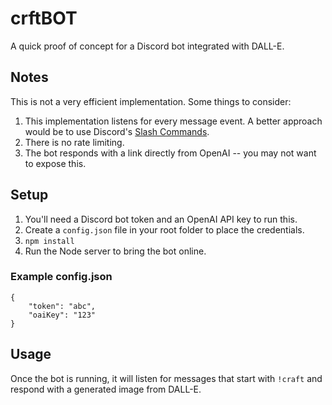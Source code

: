 # crftBOT
A quick proof of concept for a Discord bot integrated with DALL-E.

## Notes
This is not a very efficient implementation. Some things to consider:
1. This implementation listens for every message event. A better approach would be to use Discord's [Slash Commands](https://discord.com/developers/docs/interactions/application-commands#slash-commands).
2. There is no rate limiting.
3. The bot responds with a link directly from OpenAI -- you may not want to expose this. 

## Setup
1. You'll need a Discord bot token and an OpenAI API key to run this. 
2. Create a `config.json` file in your root folder to place the credentials.
3. `npm install`
4. Run the Node server to bring the bot online.

### Example config.json
```
{
	"token": "abc",
	"oaiKey": "123"
}
```

## Usage
Once the bot is running, it will listen for messages that start with `!craft` and respond with a generated image from DALL-E. 